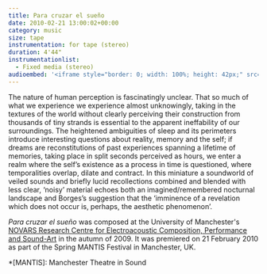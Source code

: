 ```yaml
---
title: Para cruzar el sueño
date: 2010-02-21 13:00:02+00:00
category: music
size: tape
instrumentation: for tape (stereo)
duration: 4'44"
instrumentationlist:
  - Fixed media (stereo)
audioembed: '<iframe style="border: 0; width: 100%; height: 42px;" src="http://bandcamp.com/EmbeddedPlayer/track=1657433167/size=small/bgcol=ffffff/linkcol=0687f5/transparent=true/" seamless><a href="http://hear.chrisswithinbank.net/track/para-cruzar-el-sue-o">Para cruzar el sueño by Chris Swithinbank</a></iframe>'
---
```


The nature of human perception is fascinatingly unclear. That so much  of what we experience we experience almost unknowingly, taking in the  textures of the world without clearly perceiving their construction from  thousands of tiny strands is essential to the apparent ineffability of  our surroundings. The heightened ambiguities of sleep and its perimeters  introduce interesting questions about reality, memory and the self; if  dreams are reconstitutions of past experiences spanning a lifetime of  memories, taking place in split seconds perceived as hours, we enter a  realm where the self’s existence as a process in time is questioned,  where temporalities overlap, dilate and contract. In this miniature a  soundworld of veiled sounds and briefly lucid recollections combined and  blended with less clear, ‘noisy’ material echoes both an  imagined/remembered nocturnal landscape and Borges’s suggestion that the  ‘imminence of a revelation which does not occur is, perhaps, the  aesthetic phenomenon’.

_Para cruzar el sueño_ was composed at the University of  Manchester's [NOVARS  Research Centre for Electroacoustic Composition, Performance and  Sound-Art](http://www.novars.manchester.ac.uk/) in the autumn of 2009. It was premiered on 21  February 2010 as part of the Spring MANTIS Festival in Manchester, UK.

  *[MANTIS]: Manchester Theatre in  Sound
